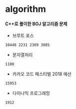 # algorithm 
#### C++로 풀이한 BOJ 알고리즘 문제
* 브루트 포스
```
10448 2231 2309 3085

```
* 문자열처리
```
1100
```
* 카카오 코드 페스티벌 2018 예선
```
15953
```
* 다이나믹 프로그래밍
```
1912
```
